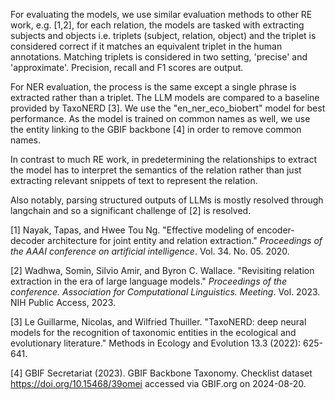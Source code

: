 For evaluating the models, we use similar evaluation methods to other RE work, e.g. [1,2], for each relation, the models are tasked with extracting
subjects and objects i.e. triplets (subject, relation, object) and the triplet is considered correct if it matches an equivalent triplet in the human
annotations. Matching triplets is considered in two setting, 'precise' and 'approximate'. Precision, recall and F1 scores are output.

For NER evaluation, the process is the same except a single phrase is extracted rather than a triplet. The LLM models are compared to a baseline
provided by TaxoNERD [3]. We use the "en_ner_eco_biobert" model for best performance. As the model is trained on common names as well, we use the
entity linking to the GBIF backbone [4] in order to remove common names.

In contrast to much RE work, in predetermining the relationships to extract the model has to interpret the semantics of the relation rather than just
extracting relevant snippets of text to represent the relation.

Also notably, parsing structured outputs of LLMs is mostly resolved through langchain and so a significant challenge of [2] is resolved.

[1] Nayak, Tapas, and Hwee Tou Ng. "Effective modeling of encoder-decoder architecture for joint entity and relation extraction." _Proceedings of the
AAAI conference on artificial intelligence_. Vol. 34. No. 05. 2020.

[2] Wadhwa, Somin, Silvio Amir, and Byron C. Wallace. "Revisiting relation extraction in the era of large language models." _Proceedings of the
conference. Association for Computational Linguistics. Meeting_. Vol. 2023. NIH Public Access, 2023.

[3] Le Guillarme, Nicolas, and Wilfried Thuiller. "TaxoNERD: deep neural models for the recognition of taxonomic entities in the ecological and
evolutionary literature." Methods in Ecology and Evolution 13.3 (2022): 625-641.

[4] GBIF Secretariat (2023). GBIF Backbone Taxonomy. Checklist dataset https://doi.org/10.15468/39omei accessed via GBIF.org on 2024-08-20. 